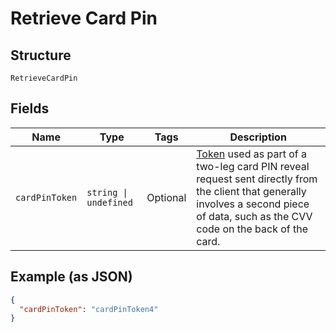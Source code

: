 
# Retrieve Card Pin

## Structure

`RetrieveCardPin`

## Fields

| Name | Type | Tags | Description |
|  --- | --- | --- | --- |
| `cardPinToken` | `string \| undefined` | Optional | [Token](#/rest/models/structures/prepaid-card-pin-token) used as part of a two-leg card PIN reveal request sent directly from the client that generally involves a second piece of data, such as the CVV code on the back of the card. |

## Example (as JSON)

```json
{
  "cardPinToken": "cardPinToken4"
}
```

